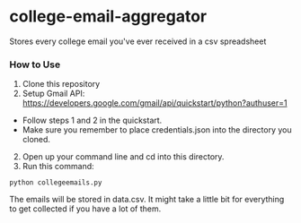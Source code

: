 # college-email-aggregator
Stores every college email you've ever received in a csv spreadsheet

### How to Use
1) Clone this repository
2) Setup Gmail API: https://developers.google.com/gmail/api/quickstart/python?authuser=1
- Follow steps 1 and 2 in the quickstart.
- Make sure you remember to place credentials.json into the directory you cloned.
2) Open up your command line and cd into this directory. 
3) Run this command:
```
python collegeemails.py
```
The emails will be stored in data.csv. It might take a little bit for everything to get collected if you have a lot of them.
